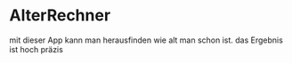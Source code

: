 # AlterRechner
mit dieser App kann man herausfinden wie alt man schon ist. das Ergebnis ist hoch präzis
